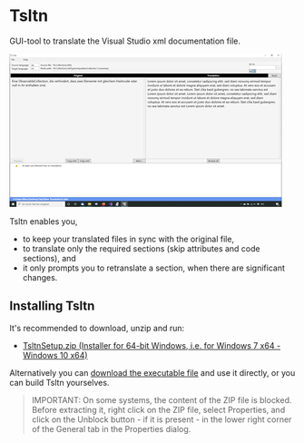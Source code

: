 # Tsltn
GUI-tool to translate the Visual Studio xml documentation file.

![Screenshot](screenshot.png)

Tsltn enables you,
* to keep your translated files in sync with the original file,
* to translate only the required sections (skip attributes and code sections), and
* it only prompts you to retranslate a section, when there are significant changes.


## Installing Tsltn

It's recommended to download, unzip and run:

* [TsltnSetup.zip (Installer for 64-bit Windows, i.e. for Windows 7 x64 - Windows 10 x64)](./Tsltn/Installer/TsltnSetup.zip)

Alternatively you can [download the executable file](./Tsltn/Binaries/Tsltn.exe.zip) and use it directly, or you can 
build Tsltn yourselves.

> IMPORTANT: On some systems, the content of the ZIP file is blocked. Before extracting it, right click on the ZIP file, 
> select Properties, and click on the Unblock button - if it is present - in the lower right corner of the General tab 
> in the Properties dialog.



